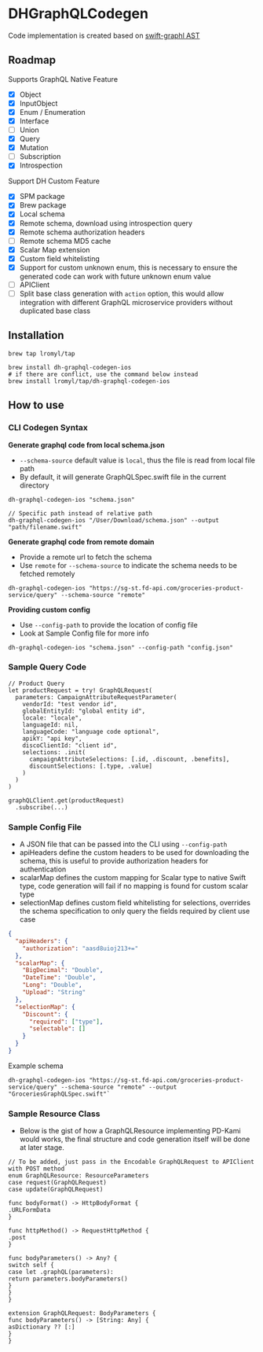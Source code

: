 # DHGraphQLCodegen

Code implementation is created based on [swift-graphl AST](https://github.com/maticzav/swift-graphql)

## Roadmap

Supports GraphQL Native Feature
- [x] Object
- [x] InputObject
- [x] Enum / Enumeration
- [x] Interface
- [ ] Union
- [x] Query
- [x] Mutation
- [ ] Subscription
- [x] Introspection

Support DH Custom Feature
- [x] SPM package
- [x] Brew package
- [x] Local schema
- [x] Remote schema, download using introspection query
- [x] Remote schema authorization headers
- [ ] Remote schema MD5 cache
- [x] Scalar Map extension
- [x] Custom field whitelisting
- [x] Support for custom unknown enum, this is necessary to ensure the generated code can work with future unknown enum value
- [ ] APIClient
- [ ] Split base class generation with `action` option, this would allow integration with different GraphQL microservice providers without duplicated base class

## Installation
```
brew tap lromyl/tap

brew install dh-graphql-codegen-ios
# if there are conflict, use the command below instead 
brew install lromyl/tap/dh-graphql-codegen-ios 
```

## How to use

### CLI Codegen Syntax
**Generate graphql code from local schema.json**
- `--schema-source` default value is `local`, thus the file is read from local file path
- By default, it will generate GraphQLSpec.swift file in the current directory
```
dh-graphql-codegen-ios "schema.json"

// Specific path instead of relative path
dh-graphql-codegen-ios "/User/Download/schema.json" --output "path/filename.swift"
```

**Generate graphql code from remote domain**
- Provide a remote url to fetch the schema
- Use `remote` for `--schema-source` to indicate the schema needs to be fetched remotely
```
dh-graphql-codegen-ios "https://sg-st.fd-api.com/groceries-product-service/query" --schema-source "remote"
```

**Providing custom config**
- Use `--config-path` to provide the location of config file
- Look at Sample Config file for more info 
```
dh-graphql-codegen-ios "schema.json" --config-path "config.json"
```

### Sample Query Code
```
// Product Query
let productRequest = try! GraphQLRequest(
  parameters: CampaignAttributeRequestParameter(
    vendorId: "test vendor id",
    globalEntityId: "global entity id",
    locale: "locale",
    languageId: nil,
    languageCode: "language code optional",
    apikY: "api key",
    discoClientId: "client id",
    selections: .init(
      campaignAttributeSelections: [.id, .discount, .benefits],
      discountSelections: [.type, .value]
    )
  )
)

graphQLClient.get(productRequest)
  .subscribe(...)
```

### Sample Config File
- A JSON file that can be passed into the CLI using `--config-path` 
- apiHeaders define the custom headers to be used for downloading the schema, this is useful to provide authorization headers for authentication
- scalarMap defines the custom mapping for Scalar type to native Swift type, code generation will fail if no mapping is found for custom scalar type
- selectionMap defines custom field whitelisting for selections, overrides the schema specification to only query the fields required by client use case

```JSON
{
  "apiHeaders": {
    "authorization": "aasd8uioj213+="
  },
  "scalarMap": {
    "BigDecimal": "Double",
    "DateTime": "Double",
    "Long": "Double",
    "Upload": "String"
  },
  "selectionMap": {
    "Discount": {
      "required": ["type"],
      "selectable": []
    }
  }
}
```
Example schema
```
dh-graphql-codegen-ios "https://sg-st.fd-api.com/groceries-product-service/query" --schema-source "remote" --output "GroceriesGraphQLSpec.swift"`
```

### Sample Resource Class
- Below is the gist of how a GraphQLResource implementing PD-Kami would works, the final structure and code generation itself will be done at later stage.
```
// To be added, just pass in the Encodable GraphQLRequest to APIClient with POST method
enum GraphQLResource: ResourceParameters
case request(GraphQLRequest)
case update(GraphQLRequest)

func bodyFormat() -> HttpBodyFormat {
.URLFormData
}

func httpMethod() -> RequestHttpMethod {
.post
}

func bodyParameters() -> Any? {
switch self {
case let .graphQL(parameters):
return parameters.bodyParameters()
}
}
}

extension GraphQLRequest: BodyParameters {
func bodyParameters() -> [String: Any] {
asDictionary ?? [:]
}
}
```
